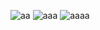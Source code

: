 
![aa](https://user-images.githubusercontent.com/47034350/148375778-debeecd3-2aa7-42c2-849f-a3be0c49fa64.jpeg)
![aaa](https://user-images.githubusercontent.com/47034350/148375802-a193e723-43ee-44bc-94a1-13bd1398f2d3.jpeg)
![aaaa](https://user-images.githubusercontent.com/47034350/148375818-fc959d4f-8ff4-4e1b-9f21-9f14858e7760.jpeg)
